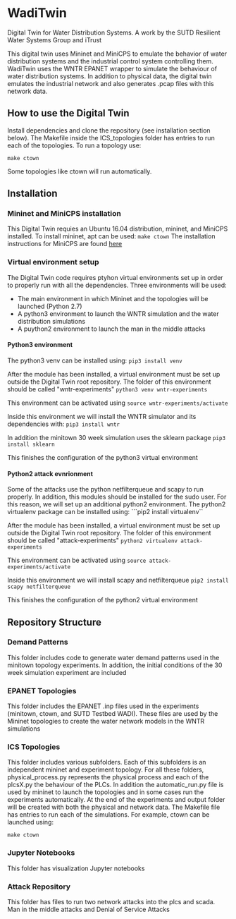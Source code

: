 # WadiTwin
Digital Twin for Water Distribution Systems. A work by the SUTD Resilient Water Systems Group and iTrust

This digital twin uses Mininet and MiniCPS to emulate the behavior of water distribution systems and the industrial control system controlling them. WadiTwin uses the WNTR EPANET wrapper to simulate the behaviour of water distribution systems. In addition to physical data, the digital twin emulates the industrial network and also generates .pcap files with this network data.
 
## How to use the Digital Twin

Install dependencies and clone the repository (see installation section below). The Makefile inside the ICS_topologies folder has entries to run each of the topologies. To run a topology use: 

```make ctown```

Some topologies like ctown will run automatically. 

## Installation

### Mininet and MiniCPS installation

This Digital Twin requies an Ubuntu 16.04 distribution, mininet, and MiniCPS installed. To install mininet, apt can be used:
```make ctown```
The installation instructions for MiniCPS are found [here](https://github.com/scy-phy/minicps/blob/master/docs/userguide.rst)

### Virtual environment setup
The Digital Twin code requires ptyhon virtual environments set up in order to properly run with all the dependencies. Three environments will be used:

- The main environment in which Mininet and the topologies will be launched (Python 2.7)
- A python3 environment to launch the WNTR simulation and the water distribution simulations
- A puython2 environment to launch the man in the middle attacks

#### Python3 environment
The python3 venv can be installed using:
```pip3 install venv```

After the module has been installed, a virtual environment must be set up outside the Digital Twin root repository. The folder of this environment should be called "wntr-experiments"
```python3 venv wntr-experiments```

This environment can be activated using
```source wntr-experiments/activate```

Inside this environment we will install the WNTR simulator and its dependencies with: 
```pip3 install wntr```

In addition the minitown 30 week simulation uses the sklearn package
```pip3 install sklearn```

This finishes the configuration of the python3 virtual environment

#### Python2 attack evnrionment
Some of the attacks use the python netfilterqueue and scapy to run properly. In addition, this modules should be installed for the sudo user. For this reason, we will set up an additional python2 environment. The python2 virtualenv package can be installed using: 
```pip2 install virtualenv``

After the module has been installed, a virtual environment must be set up outside the Digital Twin root repository. The folder of this environment should be called "attack-experiments"
```python2 virtualenv attack-experiments```

This environment can be activated using
```source attack-experiments/activate```

Inside this environment we will install scapy and netfilterqueue
```pip2 install scapy netfilterqueue```

This finishes the configuration of the python2 virtual environment

## Repository Structure

### Demand Patterns
This folder includes code to generate water demand patterns used in the minitown topology experiments. In addition, the initial conditions of the 30 week simulation experiment are included

### EPANET Topologies
This folder includes the EPANET .inp files used in the experiments (minitown, ctown, and SUTD Testbed WADI). These files are used by the Mininet topologies to create the water network models in the WNTR simulations

### ICS Topologies
This folder includes various subfolders. Each of this subfolders is an independent mininet and experiment topology. For all these folders, physical_process.py represents the physical process and each of the plcsX.py the behaviour of the PLCs. In addition the automatic_run.py file is used by mininet to launch the topologies and in some cases run the experiments automatically. At the end of the experiments and output folder will be created with both the physical and network data. 
The Makefile file has entries to run each of the simulations. For example, ctown can be launched using:

```make ctown```

### Jupyter Notebooks
This folder has visualization Jupyter notebooks

### Attack Repository
This folder has files to run two network attacks into the plcs and scada. Man in the middle attacks and Denial of Service Attacks
